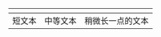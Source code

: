 
| <!-- -->   | <!-- -->   | <!-- -->   |
| :------| ------: | :------: |
| 短文本 | 中等文本 | 稍微长一点的文本 |

